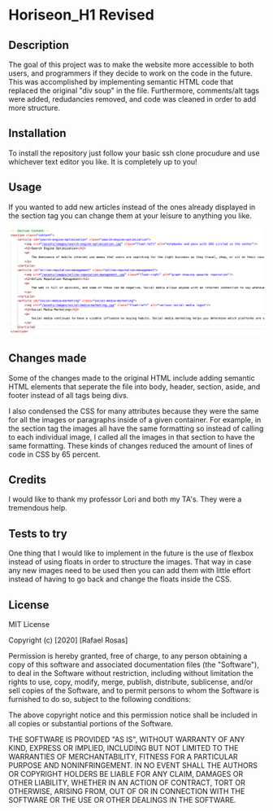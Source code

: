 # Horiseon_H1 Revised

## Description

The goal of this project was to make the website more accessible to both users, and programmers if they decide to work on the code in the future. This was accomplished by implementing semantic HTML code that replaced the original "div soup" in the file. Furthermore, comments/alt tags were added, redudancies removed, and code was cleaned in order to add more structure. 

## Installation

To install the repository just follow your basic ssh clone procudure and use whichever text editor you like. It is completely up to you!

## Usage

If you wanted to add new articles instead of the ones already displayed in the section tag you can change them at your leisure to anything you like. 

![](assets/images/Horiseon_h1sectioncode.png)

## Changes made 

Some of the changes made to the original HTML include adding semantic HTML elements that seperate the file into body, header, section, aside, and footer instead of all tags being divs. 

I also condensed the CSS for many attributes because they were the same for all the images or paragraphs inside of a given container. For example, in the section tag the images all have the same formatting so instead of calling to each individual image, I called all the images in that section to have the same formatting. These kinds of changes reduced the amount of lines of code in CSS by 65 percent. 

## Credits 

I would like to thank my professor Lori and both my TA's. They were a tremendous help. 

## Tests to try

One thing that I would like to implement in the future is the use of flexbox instead of using floats in order to structure the images. That way in case any new images need to be used then you can add them with little effort instead of having to go back and change the floats inside the CSS.

## License

MIT License

Copyright (c) [2020] [Rafael Rosas]

Permission is hereby granted, free of charge, to any person obtaining a copy
of this software and associated documentation files (the "Software"), to deal
in the Software without restriction, including without limitation the rights
to use, copy, modify, merge, publish, distribute, sublicense, and/or sell
copies of the Software, and to permit persons to whom the Software is
furnished to do so, subject to the following conditions:

The above copyright notice and this permission notice shall be included in all
copies or substantial portions of the Software.

THE SOFTWARE IS PROVIDED "AS IS", WITHOUT WARRANTY OF ANY KIND, EXPRESS OR
IMPLIED, INCLUDING BUT NOT LIMITED TO THE WARRANTIES OF MERCHANTABILITY,
FITNESS FOR A PARTICULAR PURPOSE AND NONINFRINGEMENT. IN NO EVENT SHALL THE
AUTHORS OR COPYRIGHT HOLDERS BE LIABLE FOR ANY CLAIM, DAMAGES OR OTHER
LIABILITY, WHETHER IN AN ACTION OF CONTRACT, TORT OR OTHERWISE, ARISING FROM,
OUT OF OR IN CONNECTION WITH THE SOFTWARE OR THE USE OR OTHER DEALINGS IN THE
SOFTWARE.

